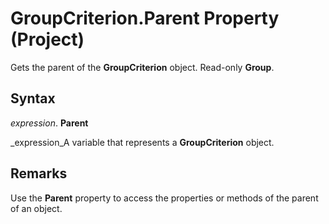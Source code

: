 
# GroupCriterion.Parent Property (Project)

Gets the parent of the  **GroupCriterion** object. Read-only **Group**.


## Syntax

 _expression_. **Parent**

 _expression_A variable that represents a  **GroupCriterion** object.


## Remarks

Use the  **Parent** property to access the properties or methods of the parent of an object.

